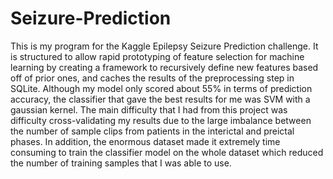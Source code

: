 # Seizure-Prediction

This is my program for the Kaggle Epilepsy Seizure Prediction challenge. It is structured to allow rapid prototyping of feature selection for machine learning by creating a framework to recursively define new features based off of prior ones, and caches the results of the preprocessing step in SQLite. Although my model only scored about 55% in terms of prediction accuracy, the classifier that gave the best results for me was SVM with a gaussian kernel. The main difficulty that I had from this project was difficulty cross-validating my results due to the large imbalance between the number of sample clips from patients in the interictal and preictal phases. In addition, the enormous dataset made it extremely time consuming to train the classifier model on the whole dataset which reduced the number of training samples that I was able to use.
